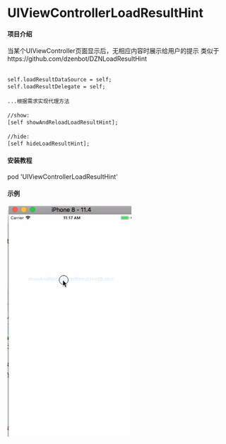 # UIViewControllerLoadResultHint

#### 项目介绍

当某个UIViewController页面显示后，无相应内容时展示给用户的提示
类似于https://github.com/dzenbot/DZNLoadResultHint

```

self.loadResultDataSource = self;
self.loadResultDelegate = self;

...根据需求实现代理方法

//show:
[self showAndReloadLoadResultHint];

//hide:
[self hideLoadResultHint];

```

#### 安装教程

pod 'UIViewControllerLoadResultHint'

#### 示例

![example](https://github.com/safiriGitHub/UIViewControllerLoadResultHint/blob/master/example3.gif)

